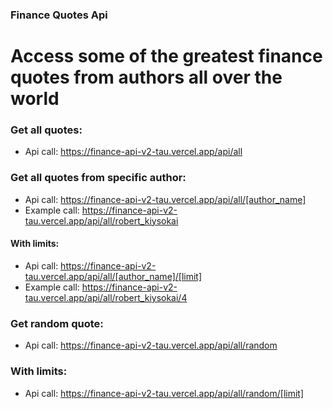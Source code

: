 ### Finance Quotes Api

# Access some of the greatest finance quotes from authors all over the world


### Get all quotes:
- Api call: https://finance-api-v2-tau.vercel.app/api/all


### Get all quotes from specific author:
- Api call: https://finance-api-v2-tau.vercel.app/api/all/[author_name]
- Example call: https://finance-api-v2-tau.vercel.app/api/all/robert_kiysokai

#### With limits:
- Api call: https://finance-api-v2-tau.vercel.app/api/all/[author_name]/[limit]
- Example call: https://finance-api-v2-tau.vercel.app/api/all/robert_kiysokai/4


### Get random quote:
- Api call: https://finance-api-v2-tau.vercel.app/api/all/random

### With limits: 
- Api call: https://finance-api-v2-tau.vercel.app/api/all/random/[limit]